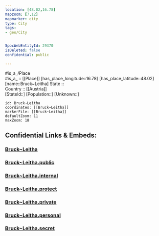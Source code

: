 ```yaml
---
location: [48.02,16.78] 
mapzoom: [7,12] 
mapmarker: city 
type: City
tags:
- geo/City


SpocWebEntityId: 29370
isDeleted: false
confidential: public

---
```

#is_a_/Place  
#is_a_ :: [[Place]] 
[has_place_longitude::16.78] 
[has_place_latitude::48.02] 
[name::Bruck~Leitha] 
State ::  
Country :: [[Austria]]  
[StateId::] 
[Population::] 
[Unknown::] 


```leaflet
id: Bruck~Leitha
coordinates: [[Bruck~Leitha]] 
markerFile: [[Bruck~Leitha]] 
defaultZoom: 11 
maxZoom: 18
```


## Confidential Links & Embeds: 

### [Bruck~Leitha](/_Standards/Earth/Continent/Europe/Europe~Central/Austria/Austrias_States/Burgenland/City/Bruck~Leitha.md) 

### [Bruck~Leitha.public](/_public/Earth/Continent/Europe/Europe~Central/Austria/Austrias_States/Burgenland/City/Bruck~Leitha.public.md) 

### [Bruck~Leitha.internal](/_internal/Earth/Continent/Europe/Europe~Central/Austria/Austrias_States/Burgenland/City/Bruck~Leitha.internal.md) 

### [Bruck~Leitha.protect](/_protect/Earth/Continent/Europe/Europe~Central/Austria/Austrias_States/Burgenland/City/Bruck~Leitha.protect.md) 

### [Bruck~Leitha.private](/_private/Earth/Continent/Europe/Europe~Central/Austria/Austrias_States/Burgenland/City/Bruck~Leitha.private.md) 

### [Bruck~Leitha.personal](/_personal/Earth/Continent/Europe/Europe~Central/Austria/Austrias_States/Burgenland/City/Bruck~Leitha.personal.md) 

### [Bruck~Leitha.secret](/_secret/Earth/Continent/Europe/Europe~Central/Austria/Austrias_States/Burgenland/City/Bruck~Leitha.secret.md)

